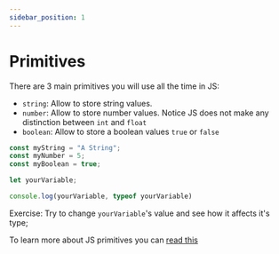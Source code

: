 ```yaml
---
sidebar_position: 1
---
```


# Primitives
There are 3 main primitives you will use all the time in JS:

- `string`: Allow to store string values.
- `number`: Allow to store number values. Notice JS does not make any distinction between `int` and `float`
- `boolean`: Allow to store a boolean values `true` or `false` 

```js {monaco-run}
const myString = "A String";
const myNumber = 5;
const myBoolean = true;

let yourVariable;

console.log(yourVariable, typeof yourVariable)
```

Exercise: Try to change `yourVariable`'s value and see how it affects it's type;

To learn more about JS primitives you can [read this](https://developer.mozilla.org/en-US/docs/Glossary/Primitive)